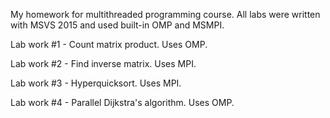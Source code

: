 My homework for multithreaded programming course.
All labs were written with MSVS 2015 and used built-in OMP and MSMPI.

Lab work #1 - Count matrix product. Uses OMP.

Lab work #2 - Find inverse matrix. Uses MPI.

Lab work #3 - Hyperquicksort. Uses MPI.

Lab work #4 - Parallel Dijkstra's algorithm. Uses OMP.